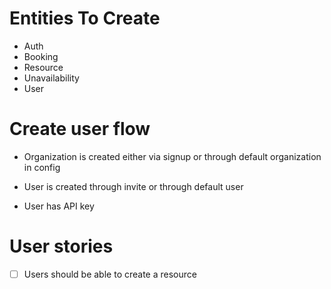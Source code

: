 # Entities To Create

- Auth
- Booking
- Resource
- Unavailability
- User

# Create user flow

- Organization is created either via signup or through default organization in config
- User is created through invite or through default user

- User has API key

# User stories

- [ ] Users should be able to create a resource
